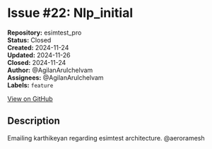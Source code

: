 # Issue #22: Nlp_initial

**Repository:** esimtest_pro  
**Status:** Closed  
**Created:** 2024-11-24  
**Updated:** 2024-11-26  
**Closed:** 2024-11-24  
**Author:** @AgilanArulchelvam  
**Assignees:** @AgilanArulchelvam  
**Labels:** `feature`  

[View on GitHub](https://github.com/Simtestlab/esimtest_pro/issues/22)

## Description

Emailing karthikeyan regarding esimtest architecture. @aeroramesh 